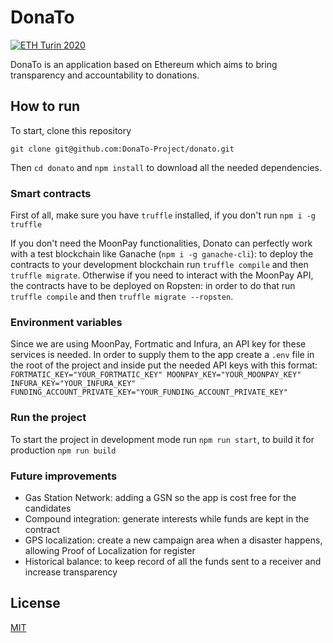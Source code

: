 # DonaTo

[![ETH Turin 2020](https://img.shields.io/badge/%CE%9E-ETH%20Turin%202020-F64060.svg)](https://ethturin.com)

DonaTo is an application based on Ethereum which aims to bring transparency and accountability to donations.

## How to run

To start, clone this repository

`git clone git@github.com:DonaTo-Project/donato.git`

Then `cd donato` and `npm install` to download all the needed dependencies.

### Smart contracts

First of all, make sure you have `truffle` installed, if you don't run `npm i -g truffle`

If you don't need the MoonPay functionalities, Donato can perfectly work with a test blockchain like Ganache (`npm i -g ganache-cli`): to deploy the contracts to your development blockchain run `truffle compile` and then `truffle migrate`.
Otherwise if you need to interact with the MoonPay API, the contracts have to be deployed on Ropsten: in order to do that run `truffle compile` and then `truffle migrate --ropsten`.

### Environment variables

Since we are using MoonPay, Fortmatic and Infura, an API key for these services is needed. In order to supply them to the app create a `.env` file in the root of the project and inside put the needed API keys with this format:
`FORTMATIC_KEY="YOUR_FORTMATIC_KEY" MOONPAY_KEY="YOUR_MOONPAY_KEY" INFURA_KEY="YOUR_INFURA_KEY" FUNDING_ACCOUNT_PRIVATE_KEY="YOUR_FUNDING_ACCOUNT_PRIVATE_KEY"`

### Run the project

To start the project in development mode run `npm run start`, to build it for production `npm run build`

### Future improvements

* Gas Station Network: adding a GSN so the app is cost free for the candidates
* Compound integration: generate interests while funds are kept in the contract
* GPS localization: create a new campaign area when a disaster happens, allowing Proof of Localization for register
* Historical balance: to keep record of all the funds sent to a receiver and increase transparency

## License

[MIT](https://github.com/DonaTo-Project/donato/blob/master/LICENSE)






